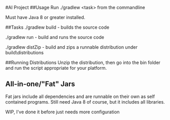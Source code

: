 #AI Project
##Usage
Run ./gradlew \<task> from the commandline 

Must have Java 8 or greater installed.

##Tasks
./gradlew build - builds the source code

./gradlew run - build and runs the source code

./gradlew distZip - build and zips a runnable distribution under build\distributions

##Running Distributions
Unzip the distribution, then go into the bin folder and run the script appropriate for your platform.

## All-in-one/"Fat" Jars
Fat jars include all dependencies and are runnable on their own as self contained programs. Still need Java 8 of course, but it includes all libraries.

WIP, I've done it before just needs more configuration